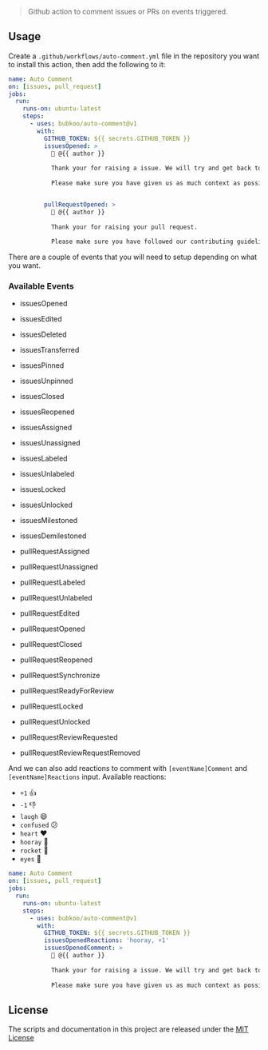 > Github action to comment issues or PRs on events triggered.

## Usage

Create a `.github/workflows/auto-comment.yml` file in the repository you want to install this action, then add the following to it:

```yml
name: Auto Comment
on: [issues, pull_request]
jobs:
  run:
    runs-on: ubuntu-latest
    steps:
      - uses: bubkoo/auto-comment@v1
        with:
          GITHUB_TOKEN: ${{ secrets.GITHUB_TOKEN }}
          issuesOpened: >
            👋 @{{ author }}
            
            Thank your for raising a issue. We will try and get back to you as soon as possible.
            
            Please make sure you have given us as much context as possible.


          pullRequestOpened: >
            👋 @{{ author }}
            
            Thank your for raising your pull request.
            
            Please make sure you have followed our contributing guidelines. We will review it as soon as possible
```

There are a couple of events that you will need to setup depending on what you want.

### Available Events

- issuesOpened
- issuesEdited
- issuesDeleted
- issuesTransferred
- issuesPinned
- issuesUnpinned
- issuesClosed
- issuesReopened
- issuesAssigned
- issuesUnassigned
- issuesLabeled
- issuesUnlabeled
- issuesLocked
- issuesUnlocked
- issuesMilestoned
- issuesDemilestoned

- pullRequestAssigned
- pullRequestUnassigned
- pullRequestLabeled
- pullRequestUnlabeled
- pullRequestEdited
- pullRequestOpened
- pullRequestClosed
- pullRequestReopened
- pullRequestSynchronize
- pullRequestReadyForReview
- pullRequestLocked
- pullRequestUnlocked
- pullRequestReviewRequested
- pullRequestReviewRequestRemoved

And we can also add reactions to comment with `[eventName]Comment` and `[eventName]Reactions` input. Available reactions:

- `+1` 👍
- `-1` 👎
- `laugh` 😄
- `confused` 😕
- `heart` ❤️
- `hooray` 🎉
- `rocket` 🚀
- `eyes` 👀

```yml
name: Auto Comment
on: [issues, pull_request]
jobs:
  run:
    runs-on: ubuntu-latest
    steps:
      - uses: bubkoo/auto-comment@v1
        with:
          GITHUB_TOKEN: ${{ secrets.GITHUB_TOKEN }}
          issuesOpenedReactions: 'hooray, +1'
          issuesOpenedComment: >
            👋 @{{ author }}
            
            Thank your for raising a issue. We will try and get back to you as soon as possible.
            
            Please make sure you have given us as much context as possible.
```

## License

The scripts and documentation in this project are released under the [MIT License](LICENSE)
